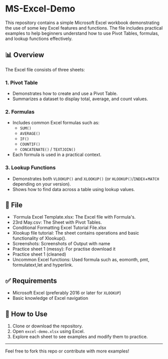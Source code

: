 # MS-Excel-Demo

This repository contains a simple Microsoft Excel workbook demonstrating the use of some key Excel features and functions. The file includes practical examples to help beginners understand how to use Pivot Tables, formulas, and lookup functions effectively.

## 📊 Overview

The Excel file consists of three sheets:

### 1. **Pivot Table**
- Demonstrates how to create and use a Pivot Table.
- Summarizes a dataset to display total, average, and count values.

### 2. **Formulas**
- Includes common Excel formulas such as:
  - `SUM()`
  - `AVERAGE()`
  - `IF()`
  - `COUNTIF()` 
  - `CONCATENATE()` / `TEXTJOIN()`
- Each formula is used in a practical context.

### 3. **Lookup Functions**
- Demonstrates both `VLOOKUP()` and `XLOOKUP()` (or `HLOOKUP()`/`INDEX`+`MATCH` depending on your version).
- Shows how to find data across a table using lookup values.

## 📁 File

- `Formula Excel Template.xlsx:  The Excel file with Formula's.
- 23rd May.csv: The Sheet with Pivot Tables.
- Conditional Formatting Excel Tutorial File.xlsx
- Xlookup file tutorial: The sheet contains operations and basic functionality of Xlookup().
- Screenshots: Screenshots of Output with name
- Practice sheet 1 (messy): For practise download it
- Practice sheet 1 (cleaned)
- Uncommon Excel functions: Used formula such as, eomonth, pmt, formulatext,let and hyperlink.

## ✅ Requirements
- Microsoft Excel (preferably 2016 or later for `XLOOKUP`)
- Basic knowledge of Excel navigation

## 🚀 How to Use
1. Clone or download the repository.
2. Open `excel-demo.xlsx` using Excel.
3. Explore each sheet to see examples and modify them to practice.

---

Feel free to fork this repo or contribute with more examples!
